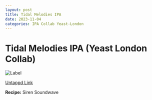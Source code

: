 ```yaml
---
layout: post
title: Tidal Melodies IPA
date: 2023-11-04
categories: IPA Collab Yeast-London
---
```

# Tidal Melodies IPA (Yeast London Collab)

![Label](https://assets.untappd.com/site/beer_logos/beer-5625665_e840a_sm.jpeg)

[Untappd Link](https://untp.beer/yNA2p)

__Recipe:__ Siren Soundwave
